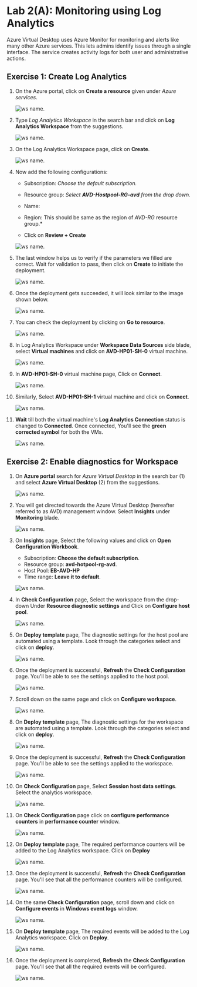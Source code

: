 
# Lab 2(A): Monitoring using Log Analytics

Azure Virtual Desktop uses Azure Monitor for monitoring and alerts like many other Azure services. This lets admins identify issues through a single interface. The service creates activity logs for both user and administrative actions.

## Exercise 1: Create Log Analytics

1. On the Azure portal, click on **Create a resource** given under *Azure services*.

   ![ws name.](media/wiw.png)

1. Type *Log Analytics Workspace* in the search bar and click on **Log Analytics Workspace** from the suggestions.

   ![ws name.](media/wiw1.png)

1. On the Log Analytics Workspace page, click on **Create**.

   ![ws name.](media/wiw2.png)

1. Now add the following configurations:

   - Subscription: *Choose the default subscription.*
  
   - Resource group: *Select **AVD-Hostpool-RG-avd** from the drop down.*
  
   - Name: **<inject key="Log Analytics Workspace Name	" />**
  
   - Region: This should be same as the region of *AVD-RG* resource group.*
  
   - Click on **Review + Create**

   ![ws name.](media/LAW-V2.png)

1. The last window helps us to verify if the parameters we filled are correct. Wait for validation to pass, then click on **Create** to initiate the deployment.

   ![ws name.](media/Create%20LAW-V2.png)

1. Once the deployment gets succeeded, it will look similar to the image shown below.

   ![ws name.](media/lb60.png)
   
1. You can check the deployment  by clicking on **Go to resource**.

   ![ws name.](media/avd%20monitoring-V2.png)

1. In Log Analytics Workspace under **Workspace Data Sources** side blade, select **Virtual machines** and click on **AVD-HP01-SH-0** virtual machine. 

   ![ws name.](media/2avd25.png)
   
1. In **AVD-HP01-SH-0** virtual machine page, Click on **Connect**.

   ![ws name.](media/2avd26.png)
   
1. Similarly, Select **AVD-HP01-SH-1** virtual machine and click on **Connect**.

   ![ws name.](media/2avd27.png)
   
1. **Wait** till both the virtual machine's **Log Analytics Connection** status is changed to **Connected**. Once connected, You'll see the **green corrected symbol** for both the VMs.

   ![ws name.](media/2avd28.png)
   
## Exercise 2: Enable diagnostics for Workspace
 
1. On **Azure portal** search for *Azure Virtual Desktop* in the search bar (1) and select **Azure Virtual Desktop** (2) from the suggestions.

   ![ws name.](media/avd1.png) 

1. You will get directed towards the Azure Virtual Desktop (hereafter referred to as AVD) management window. Select **Insights** under **Monitoring** blade.

   ![ws name.](media/mon2.png)
   
1. On **Insights** page, Select the following values and click on **Open Configuration Workbook**.
   
   - Subscription: **Choose the default subscription**.
   - Resource group: **avd-hotpool-rg-avd**.
   - Host Pool: **EB-AVD-HP**
   - Time range: **Leave it to default**.

   ![ws name.](media/2avd21.png)

1. In **Check Configuration** page, Select the **<inject key="Log Analytics Workspace Name	" />** workspace from the drop-down Under **Resource diagnostic settings** and Click on **Configure host pool**.

   ![ws name.](media/mon4.png)
   
1. On **Deploy template** page, The diagnostic settings for the host pool are automated using a template. Look through the categories select and click on **deploy**.

   ![ws name.](media/mon5.png)
   
1. Once the deployment is successful, **Refresh** the **Check Configuration** page. You'll be able to see the settings applied to the host pool.

   ![ws name.](media/2avd22.png)
   
1. Scroll down on the same page and click on **Configure workspace**.

   ![ws name.](media/mon7.png)
   
1. On **Deploy template** page, The diagnostic settings for the workspace are automated using a template. Look through the categories select and click on **deploy**.

   ![ws name.](media/mon8.png) 

1. Once the deployment is successful, **Refresh** the **Check Configuration** page. You'll be able to see the settings applied to the workspace.

   ![ws name.](media/2avd22.png)
   
1. On **Check Configuration** page, Select **Session host data settings**. Select the **<inject key="Log Analytics Workspace Name	" />** analytics workspace.

   ![ws name.](media/gsu2.png)
   
   
1. On **Check Configuration** page click on **configure performance counters** in **performance counter** window.

   ![ws name.](media/mon14.png)
   
1. On **Deploy template** page, The required performance counters will be added to the Log Analytics workspace. Click on **Deploy**

   ![ws name.](media/mon15.png)
   
1. Once the deployment is successful, **Refresh** the **Check Configuration** page. You'll see that all the performance counters will be configured.

   ![ws name.](media/2avd24.png)
   
1. On the same **Check Configuration** page, scroll down and click on **Configure events** in **Windows event logs** window.

   ![ws name.](media/mon17.png)
   
1. On **Deploy template** page, The required events will be added to the Log Analytics workspace. Click on **Deploy**.

   ![ws name.](media/mon18.png)
   
1. Once the deployment is completed, **Refresh** the **Check Configuration** page. You'll see that all the required events will be configured.
   
   ![ws name.](media/mon19.png)

 
